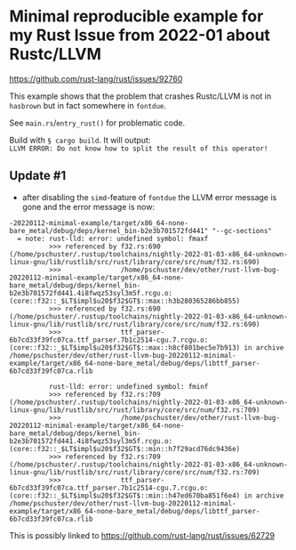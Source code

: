 # Minimal reproducible example for my Rust Issue from 2022-01 about Rustc/LLVM

https://github.com/rust-lang/rust/issues/92760

This example shows that the problem that crashes Rustc/LLVM is not in `hasbrown` but 
in fact somewhere in `fontdue`.

See `main.rs`/`entry_rust()` for problematic code.

Build with `§ cargo build`. It will output: \
`LLVM ERROR: Do not know how to split the result of this operator!`

## Update #1
- after disabling the `simd`-feature of `fontdue` the LLVM error message is gone
  and the error message is now:


```text
-20220112-minimal-example/target/x86_64-none-bare_metal/debug/deps/kernel_bin-b2e3b701572fd441" "--gc-sections"
  = note: rust-lld: error: undefined symbol: fmaxf
          >>> referenced by f32.rs:690 (/home/pschuster/.rustup/toolchains/nightly-2022-01-03-x86_64-unknown-linux-gnu/lib/rustlib/src/rust/library/core/src/num/f32.rs:690)
          >>>               /home/pschuster/dev/other/rust-llvm-bug-20220112-minimal-example/target/x86_64-none-bare_metal/debug/deps/kernel_bin-b2e3b701572fd441.4i8fwqz53syl3m5f.rcgu.o:(core::f32::_$LT$impl$u20$f32$GT$::max::h3b280365286bb855)
          >>> referenced by f32.rs:690 (/home/pschuster/.rustup/toolchains/nightly-2022-01-03-x86_64-unknown-linux-gnu/lib/rustlib/src/rust/library/core/src/num/f32.rs:690)
          >>>               ttf_parser-6b7cd33f39fc07ca.ttf_parser.7b1c2514-cgu.7.rcgu.o:(core::f32::_$LT$impl$u20$f32$GT$::max::h8cf801bec5e7b913) in archive /home/pschuster/dev/other/rust-llvm-bug-20220112-minimal-example/target/x86_64-none-bare_metal/debug/deps/libttf_parser-6b7cd33f39fc07ca.rlib
          
          rust-lld: error: undefined symbol: fminf
          >>> referenced by f32.rs:709 (/home/pschuster/.rustup/toolchains/nightly-2022-01-03-x86_64-unknown-linux-gnu/lib/rustlib/src/rust/library/core/src/num/f32.rs:709)
          >>>               /home/pschuster/dev/other/rust-llvm-bug-20220112-minimal-example/target/x86_64-none-bare_metal/debug/deps/kernel_bin-b2e3b701572fd441.4i8fwqz53syl3m5f.rcgu.o:(core::f32::_$LT$impl$u20$f32$GT$::min::h7f29acd76dc9436e)
          >>> referenced by f32.rs:709 (/home/pschuster/.rustup/toolchains/nightly-2022-01-03-x86_64-unknown-linux-gnu/lib/rustlib/src/rust/library/core/src/num/f32.rs:709)
          >>>               ttf_parser-6b7cd33f39fc07ca.ttf_parser.7b1c2514-cgu.7.rcgu.o:(core::f32::_$LT$impl$u20$f32$GT$::min::h47ed670ba851f6e4) in archive /home/pschuster/dev/other/rust-llvm-bug-20220112-minimal-example/target/x86_64-none-bare_metal/debug/deps/libttf_parser-6b7cd33f39fc07ca.rlib

```

This is possibly linked to https://github.com/rust-lang/rust/issues/62729
